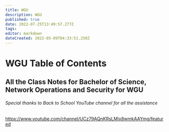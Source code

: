 ```yaml
---
title: WGU
description: WGU
published: true
date: 2022-07-25T13:49:57.277Z
tags: 
editor: markdown
dateCreated: 2022-05-09T04:33:51.250Z
---
```


# WGU Table of Contents
## All the Class Notes for Bachelor of Science, Network Operations and Security for WGU

###### Special thanks to Back to School YouTube channel for all the assistance 
https://www.youtube.com/channel/UCz79AQnKRsLMix8wmkAAYmg/featured
